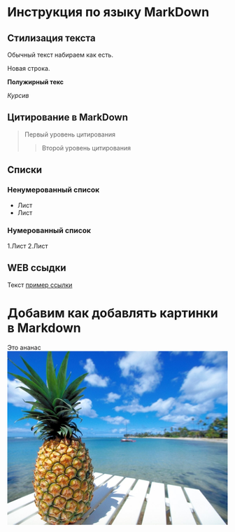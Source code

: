 # Инструкция по языку MarkDown

## Cтилизация текста
Обычный текст набираем как есть.

Новая строка.

**Полужирный текс**

*Курсив*

## Цитирование в MarkDown
>Первый уровень цитирования
>> Второй уровень цитирования

## Списки
### Ненумерованный список
* Лист
* Лист

### Нумерованный список
1.Лист
2.Лист

## WEB ссыдки
Текст [пример ссылки](http.exammple.com "Всплывающая подсказка")

# Добавим как добавлять картинки в Markdown 
Это ананас
![Ананасъ](ananas.jpg)
